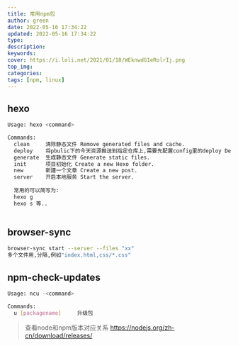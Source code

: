 ```yaml
---
title: 常用npm包
author: green
date: 2022-05-16 17:34:22
updated: 2022-05-16 17:34:22
type:
description:
keywords:
cover: https://i.loli.net/2021/01/18/WEknwdG1eRolrIj.png
top_img:
categories:
tags: [npm, linux]
---
```


## hexo

```bash
Usage: hexo <command>

Commands:
  clean     清除静态文件 Remove generated files and cache.
  deploy    将pbulic下的今天资源推送到指定仓库上,需要先配置config里的deploy Deploy your website.
  generate  生成静态文件 Generate static files.
  init      项目初始化 Create a new Hexo folder. 
  new       新建一个文章 Create a new post.
  server    开启本地服务 Start the server.
  
  常用的可以简写为:
  hexo g
  hexo s 等..
  
```

## browser-sync

```bash
browser-sync start --server --files "xx"
多个文件用,分隔,例如"index.html,css/*.css"
```

## npm-check-updates

```bash
Usage: ncu -<command>

Commands:
  u [packagename]     升级包
```

>查看node和npm版本对应关系 <https://nodejs.org/zh-cn/download/releases/>
